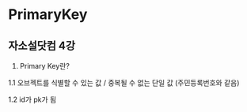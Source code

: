# PrimaryKey
## 자소설닷컴 4강

1. Primary Key란?

1.1 오브젝트를 식별할 수 있는 값 / 중복될 수 없는 단일 값 (주민등록번호와 같음)

1.2 id가  pk가 됨
